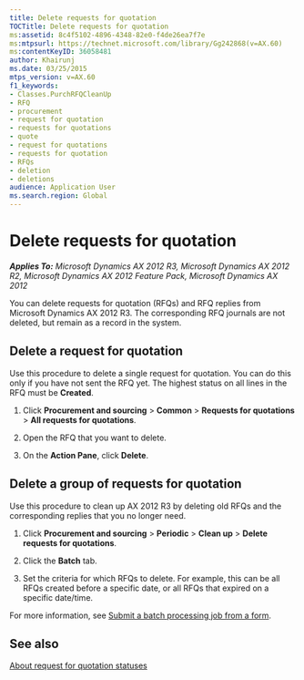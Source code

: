 ```yaml
---
title: Delete requests for quotation
TOCTitle: Delete requests for quotation
ms:assetid: 8c4f5102-4896-4348-82e0-f4de26ea7f7e
ms:mtpsurl: https://technet.microsoft.com/library/Gg242868(v=AX.60)
ms:contentKeyID: 36058481
author: Khairunj
ms.date: 03/25/2015
mtps_version: v=AX.60
f1_keywords:
- Classes.PurchRFQCleanUp
- RFQ
- procurement
- request for quotation
- requests for quotations
- quote
- request for quotations
- requests for quotation
- RFQs
- deletion
- deletions
audience: Application User
ms.search.region: Global
---
```


# Delete requests for quotation 


_**Applies To:** Microsoft Dynamics AX 2012 R3, Microsoft Dynamics AX 2012 R2, Microsoft Dynamics AX 2012 Feature Pack, Microsoft Dynamics AX 2012_

You can delete requests for quotation (RFQs) and RFQ replies from Microsoft Dynamics AX 2012 R3. The corresponding RFQ journals are not deleted, but remain as a record in the system.

## Delete a request for quotation

Use this procedure to delete a single request for quotation. You can do this only if you have not sent the RFQ yet. The highest status on all lines in the RFQ must be **Created**.

1.  Click **Procurement and sourcing** \> **Common** \> **Requests for quotations** \> **All requests for quotations**.

2.  Open the RFQ that you want to delete.

3.  On the **Action Pane**, click **Delete**.

## Delete a group of requests for quotation

Use this procedure to clean up AX 2012 R3 by deleting old RFQs and the corresponding replies that you no longer need.

1.  Click **Procurement and sourcing** \> **Periodic** \> **Clean up** \> **Delete requests for quotations**.

2.  Click the **Batch** tab.

3.  Set the criteria for which RFQs to delete. For example, this can be all RFQs created before a specific date, or all RFQs that expired on a specific date/time.

For more information, see [Submit a batch processing job from a form](submit-a-batch-processing-job-from-a-form.md).

## See also

[About request for quotation statuses](about-request-for-quotation-statuses.md)

  


